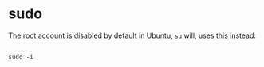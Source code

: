 # sudo

The root account is disabled by default in Ubuntu, `su` will, uses this instead:

```shell

sudo -i  

```